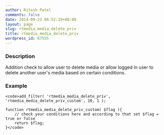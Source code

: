 ```yaml
---
author: Ritesh Patel
comments: false
date: 2014-09-23 06:52:19+00:00
layout: page
slug: rtmedia_media_delete_priv
title: rtmedia_media_delete_priv
wordpress_id: 67555
---
```


### Description


Addition check to allow user to delete media or allow logged in user to delete another user's media based on certain conditions.


### Example



    
    <code>add_filter( 'rtmedia_media_delete_priv', 'rtmedia_media_delete_priv_custom', 10, 1 );
    
    function rtmedia_media_delete_priv_custom( $flag ){
    	// check your conditions here and according to that set $flag = true or false
    	return $flag;
    }</code>
